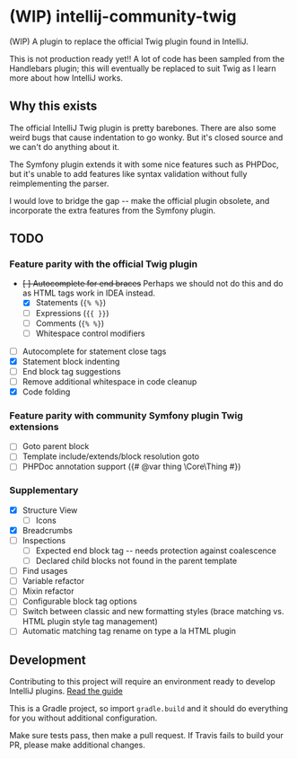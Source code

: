 # (WIP) intellij-community-twig

(WIP) A plugin to replace the official Twig plugin found in IntelliJ.

This is not production ready yet!! A lot of code has been sampled from the Handlebars plugin; this will eventually be replaced to suit Twig as I learn more about how IntelliJ works. 

## Why this exists

The official IntelliJ Twig plugin is pretty barebones. There are also some weird bugs that cause indentation to go wonky. But it's closed source and we can't do anything about it.

The Symfony plugin extends it with some nice features such as PHPDoc, but it's unable to add features like syntax validation without fully reimplementing the parser.

I would love to bridge the gap -- make the official plugin obsolete, and incorporate the extra features from the Symfony plugin. 

## TODO

### Feature parity with the official Twig plugin

- ~~[ ] Autocomplete for end braces~~ Perhaps we should not do this and do as HTML tags work in IDEA instead.
    - [x] Statements (`{% %}`)
    - [ ] Expressions (`{{ }}`)
    - [ ] Comments (`{% %}`)
    - [ ] Whitespace control modifiers
- [ ] Autocomplete for statement close tags
- [x] Statement block indenting
- [ ] End block tag suggestions
- [ ] Remove additional whitespace in code cleanup
- [x] Code folding

### Feature parity with community Symfony plugin Twig extensions

- [ ] Goto parent block
- [ ] Template include/extends/block resolution goto
- [ ] PHPDoc annotation support ({# @var thing \Core\Thing #})

### Supplementary

- [x] Structure View
    - [ ] Icons
- [x] Breadcrumbs
- [ ] Inspections
    - [ ] Expected end block tag -- needs protection against coalescence
    - [ ] Declared child blocks not found in the parent template
- [ ] Find usages
- [ ] Variable refactor
- [ ] Mixin refactor
- [ ] Configurable block tag options
- [ ] Switch between classic and new formatting styles (brace matching vs. HTML plugin style tag management)
- [ ] Automatic matching tag rename on type a la HTML plugin

## Development

Contributing to this project will require an environment ready to develop IntelliJ plugins. [Read the guide](https://www.jetbrains.com/help/idea/configuring-intellij-platform-plugin-sdk.html)

This is a Gradle project, so import `gradle.build` and it should do everything for you without additional configuration. 

Make sure tests pass, then make a pull request. If Travis fails to build your PR, please make additional changes.